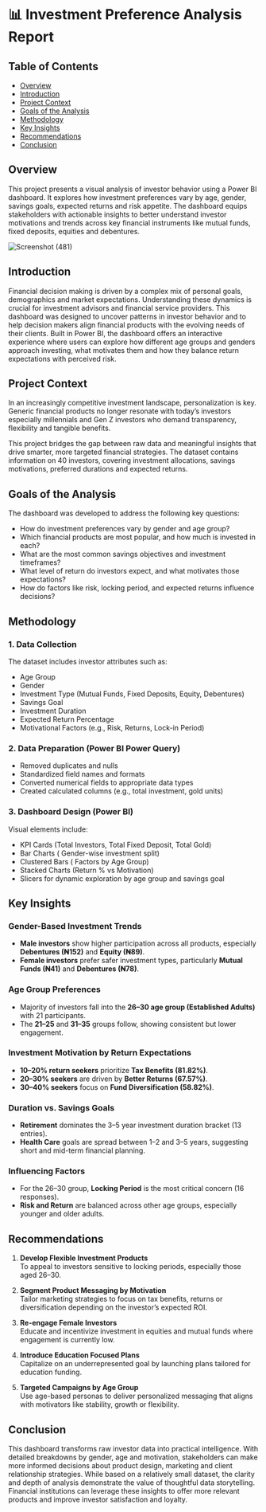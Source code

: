 # 📊 Investment Preference Analysis Report

##  Table of Contents
- [Overview](#overview)  
- [Introduction](#introduction)  
- [Project Context](#project-context)  
- [Goals of the Analysis](#goals-of-the-analysis)  
- [Methodology](#methodology)  
- [Key Insights](#key-insights)
- [Recommendations](#recommendations)  
- [Conclusion](#conclusion)  


##  Overview
This project presents a visual analysis of investor behavior using a Power BI dashboard. It explores how investment preferences vary by age, gender, savings goals, expected returns and risk appetite. The dashboard equips stakeholders with actionable insights to better understand investor motivations and trends across key financial instruments like mutual funds, fixed deposits, equities and debentures.

![Screenshot (481)](https://github.com/user-attachments/assets/df499f96-b0b0-43fb-a6a6-f196b0eee06e)


##  Introduction
Financial decision making is driven by a complex mix of personal goals, demographics and market expectations. Understanding these dynamics is crucial for investment advisors and financial service providers. This dashboard was designed to uncover patterns in investor behavior and to help decision makers align financial products with the evolving needs of their clients.
Built in Power BI, the dashboard offers an interactive experience where users can explore how different age groups and genders approach investing, what motivates them and how they balance return expectations with perceived risk.


##  Project Context
In an increasingly competitive investment landscape, personalization is key. Generic financial products no longer resonate with today’s investors especially millennials and Gen Z investors who demand transparency, flexibility and tangible benefits. 

This project bridges the gap between raw data and meaningful insights that drive smarter, more targeted financial strategies. The dataset contains information on 40 investors, covering investment allocations, savings motivations, preferred durations and expected returns.


## Goals of the Analysis
The dashboard was developed to address the following key questions:
- How do investment preferences vary by gender and age group?
- Which financial products are most popular, and how much is invested in each?
- What are the most common savings objectives and investment timeframes?
- What level of return do investors expect, and what motivates those expectations?
- How do factors like risk, locking period, and expected returns influence decisions?


##  Methodology

### 1. **Data Collection**
The dataset includes investor attributes such as:
- Age Group  
- Gender  
- Investment Type (Mutual Funds, Fixed Deposits, Equity, Debentures)  
- Savings Goal  
- Investment Duration  
- Expected Return Percentage  
- Motivational Factors (e.g., Risk, Returns, Lock-in Period)  

### 2. **Data Preparation (Power BI Power Query)**
- Removed duplicates and nulls  
- Standardized field names and formats  
- Converted numerical fields to appropriate data types  
- Created calculated columns (e.g., total investment, gold units)

### 3. **Dashboard Design (Power BI)**
Visual elements include:
- KPI Cards (Total Investors, Total Fixed Deposit, Total Gold)  
- Bar Charts ( Gender-wise investment split)  
- Clustered Bars ( Factors by Age Group)  
- Stacked Charts (Return % vs Motivation)  
- Slicers for dynamic exploration by age group and savings goal  


## Key Insights

### Gender-Based Investment Trends
- **Male investors** show higher participation across all products, especially **Debentures (₦152)** and **Equity (₦89)**.  
- **Female investors** prefer safer investment types, particularly **Mutual Funds (₦41)** and **Debentures (₦78)**.

### Age Group Preferences
- Majority of investors fall into the **26–30 age group (Established Adults)** with 21 participants.
- The **21–25** and **31–35** groups follow, showing consistent but lower engagement.

### Investment Motivation by Return Expectations
- **10–20% return seekers** prioritize **Tax Benefits (81.82%)**.  
- **20–30% seekers** are driven by **Better Returns (67.57%)**.  
- **30–40% seekers** focus on **Fund Diversification (58.82%)**.

### Duration vs. Savings Goals
- **Retirement** dominates the 3–5 year investment duration bracket (13 entries).
- **Health Care** goals are spread between 1–2 and 3–5 years, suggesting short and mid-term financial planning.

###  Influencing Factors
- For the 26–30 group, **Locking Period** is the most critical concern (16 responses).
- **Risk and Return** are balanced across other age groups, especially younger and older adults.


##  Recommendations

1. **Develop Flexible Investment Products**  
   To appeal to investors sensitive to locking periods, especially those aged 26–30.

2. **Segment Product Messaging by Motivation**  
   Tailor marketing strategies to focus on tax benefits, returns or diversification depending on the investor’s expected ROI.

3. **Re-engage Female Investors**  
   Educate and incentivize investment in equities and mutual funds where engagement is currently low.

4. **Introduce Education Focused Plans**  
   Capitalize on an underrepresented goal by launching plans tailored for education funding.

5. **Targeted Campaigns by Age Group**  
   Use age-based personas to deliver personalized messaging that aligns with motivators like stability, growth or flexibility.


## Conclusion
This dashboard transforms raw investor data into practical intelligence. With detailed breakdowns by gender, age and motivation, stakeholders can make more informed decisions about product design, marketing and client relationship strategies.
While based on a relatively small dataset, the clarity and depth of analysis demonstrate the value of thoughtful data storytelling. Financial institutions can leverage these insights to offer more relevant products and improve investor satisfaction and loyalty.
